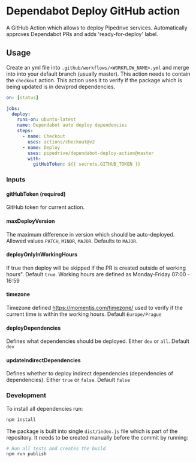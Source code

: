# Dependabot Deploy GitHub action

A GitHub Action which allows to deploy Pipedrive services. Automatically approves Dependabot PRs and adds 'ready-for-deploy' label.

## Usage

Create an yml file into `.github/workflows/<WORKFLOW_NAME>.yml` and merge into into your default branch (usually master). This action needs to contain the `checkout` action. This action uses it to verify if the package which is being updated is in dev/prod dependencies.

```yml
on: [status]

jobs:
  deploy:
    runs-on: ubuntu-latest
    name: Dependabot auto deploy dependencies
    steps:
      - name: Checkout
        uses: actions/checkout@v2
      - name: Deploy
        uses: pipedrive/dependabot-deploy-action@master
        with:
          gitHubToken: ${{ secrets.GITHUB_TOKEN }}
```

### Inputs

#### gitHubToken (required)

GitHub token for current action.

#### maxDeployVersion

The maximum difference in version which should be auto-deployed. Allowed values `PATCH`, `MINOR`, `MAJOR`. Defaults to `MAJOR`.

#### deployOnlyInWorkingHours

If true then deploy will be skipped if the PR is created outside of working hours". Default `true`. Working hours are defined as Monday-Friday 07:00 - 16:59

#### timezone

Timezone defined https://momentjs.com/timezone/ used to verify if the current time is within the working hours. Default `Europe/Prague`

#### deployDependencies

Defines what dependencies should be deployed. Either `dev` or `all`. Default `dev`

#### updateIndirectDependencies

Defines whether to deploy indirect dependencies (dependencies of dependencies). Either `true` or `false`. Default `false`

### Development

To install all dependencies run:

```sh
npm install
```

The package is built into single `dist/index.js` file which is part of the repository. It needs to be created manually before the commit by running:

```sh
# Run all tests and creates the build
npm run publish
```
